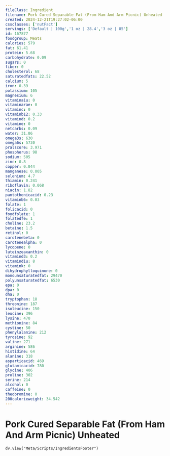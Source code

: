 ```yaml
---
fileClass: Ingredient
filename: Pork Cured Separable Fat (From Ham And Arm Picnic) Unheated
created: 2024-12-21T19:27:02-06:00
cssclasses: ['nutFact']
servings: ['Default | 100g','1 oz | 28.4','3 oz | 85']
id: 167877
foodgroup: Meats
calories: 579
fat: 61.41
protein: 5.68
carbohydrate: 0.09
sugars: 0
fiber: 0
cholesterol: 68
saturatedfats: 22.52
calcium: 5
iron: 0.39
potassium: 105
magnesium: 6
vitaminaiu: 0
vitaminarae: 0
vitaminc: 0
vitaminb12: 0.33
vitamind: 0.2
vitamine: 0
netcarbs: 0.09
water: 31.06
omega3s: 630
omega6s: 5730
pralscore: 3.971
phosphorus: 98
sodium: 505
zinc: 0.8
copper: 0.044
manganese: 0.005
selenium: 4.7
thiamin: 0.241
riboflavin: 0.068
niacin: 1.82
pantothenicacid: 0.23
vitaminb6: 0.03
folate: 1
folicacid: 0
foodfolate: 1
folatedfe: 1
choline: 23.2
betaine: 1.5
retinol: 0
carotenebeta: 0
carotenealpha: 0
lycopene: 0
luteinzeaxanthin: 0
vitamind3: 0.2
vitamindiu: 8
vitamink: 0
dihydrophylloquinone: 0
monounsaturatedfat: 29470
polyunsaturatedfat: 6530
epa: 0
dpa: 0
dha: 0
tryptophan: 18
threonine: 187
isoleucine: 150
leucine: 396
lysine: 470
methionine: 84
cystine: 50
phenylalanine: 212
tyrosine: 92
valine: 271
arginine: 586
histidine: 64
alanine: 318
asparticacid: 469
glutamicacid: 780
glycine: 406
proline: 302
serine: 214
alcohol: 0
caffeine: 0
theobromine: 0
200calorieweight: 34.542
---
```


# Pork Cured Separable Fat (From Ham And Arm Picnic) Unheated

```dataviewjs
dv.view("Meta/Scripts/IngredientsFooter")
```